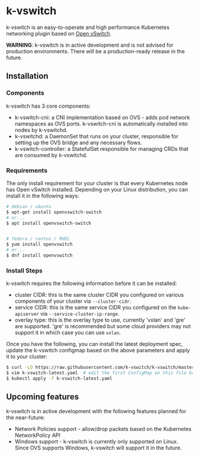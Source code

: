 # k-vswitch

k-vswitch is an easy-to-operate and high performance Kubernetes networking plugin based on [Open vSwitch](https://www.openvswitch.org/).

**WARNING**: k-vswitch is in active development and is not advised for production environments. There will be a production-ready release in the future.

## Installation

### Components

k-vswitch has 3 core components:

* k-vswitch-cni: a CNI implementation based on OVS - adds pod network namespaces as OVS ports.
                     k-vswitch-cni is automatically installed into nodes by k-vswitchd.
* k-vswitchd: a DaemonSet that runs on your cluster, responsible for setting up the OVS bridge and any necessary flows.
* k-vswitch-controller: a StatefulSet responsible for managing CRDs that are consumed by k-vswitchd.

### Requirements

The only install requirement for your cluster is that every Kubernetes node has Open vSwitch installed.
Depending on your Linux distribution, you can install it in the following ways:

```bash
# debian / ubuntu
$ apt-get install openvswitch-switch
# or...
$ apt install openvswitch-switch


# fedora / centos / RHEL
$ yum install openvswitch
# or...
$ dnf install openvswitch
```

### Install Steps

k-vswitch requires the following information before it can be installed:

* cluster CIDR: this is the same cluster CIDR you configured on various components of your cluster via `--cluster-cidr`.
* service CIDR: this is the same service CIDR you configured on the `kube-apiserver` via `--service-cluster-ip-range`.
* overlay type: this is the overlay type to use, currently 'vxlan' and 'gre' are supported. 'gre' is recommended but some
           cloud providers may not support it in which case you can use `vxlan`.

Once you have the following, you can install the latest deployment spec, update the k-vswitch configmap based on the above
parameters and apply it to your cluster:

```bash
$ curl -LO https://raw.githubusercontent.com/k-vswitch/k-vswitch/master/deployment/k-vswitch-latest.yaml
$ vim k-vswitch-latest.yaml  # edit the first ConfigMap on this file based on your cluster configuration
$ kubectl apply -f k-vswitch-latest.yaml
```

## Upcoming features

k-vswitch is in active development with the following features planned for the near-future:

* Network Policies support - allow/drop packets based on the Kubernetes NetworkPolicy API
* Windows support - k-vswitch is currently only supported on Linux. Since OVS supports Windows, k-vswitch will support it in the future.

